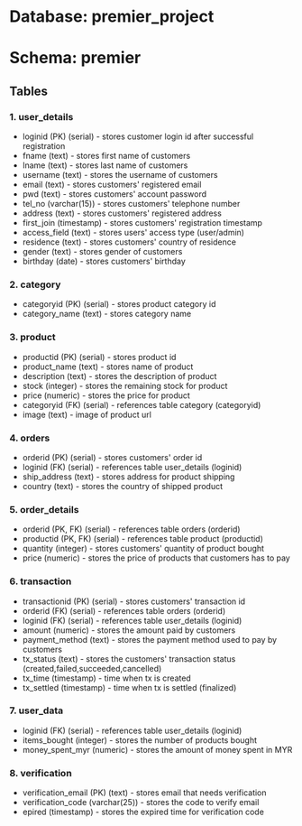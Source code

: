 # Database: premier_project

# Schema: premier

## Tables

### 1. user_details

- loginid (PK) (serial) - stores customer login id after successful registration
- fname (text) - stores first name of customers
- lname (text) - stores last name of customers
- username (text) - stores the username of customers
- email (text) - stores customers' registered email
- pwd (text) - stores customers' account password
- tel_no (varchar(15)) - stores customers' telephone number
- address (text) - stores customers' registered address
- first_join (timestamp) - stores customers' registration timestamp
- access_field (text) - stores users' access type (user/admin)
- residence (text) - stores customers' country of residence
- gender (text) - stores gender of customers
- birthday (date) - stores customers' birthday

### 2. category

- categoryid (PK) (serial) - stores product category id
- category_name (text) - stores category name

### 3. product

- productid (PK) (serial) - stores product id
- product_name (text) - stores name of product
- description (text) - stores the description of product
- stock (integer) - stores the remaining stock for product
- price (numeric) - stores the price for product
- categoryid (FK) (serial) - references table category (categoryid)
- image (text) - image of product url

### 4. orders

- orderid (PK) (serial) - stores customers' order id
- loginid (FK) (serial) - references table user_details (loginid)
- ship_address (text) - stores address for product shipping
- country (text) - stores the country of shipped product

### 5. order_details

- orderid (PK, FK) (serial) - references table orders (orderid)
- productid (PK, FK) (serial) - references table product (productid)
- quantity (integer) - stores customers' quantity of product bought
- price (numeric) - stores the price of products that customers has to pay

### 6. transaction

- transactionid (PK) (serial) - stores customers' transaction id
- orderid (FK) (serial) - references table orders (orderid)
- loginid (FK) (serial) - references table user_details (loginid)
- amount (numeric) - stores the amount paid by customers
- payment_method (text) - stores the payment method used to pay by customers
- tx_status (text) - stores the customers' transaction status (created,failed,succeeded,cancelled)
- tx_time (timestamp) - time when tx is created
- tx_settled (timestamp) - time when tx is settled (finalized)

### 7. user_data

- loginid (FK) (serial) - references table user_details (loginid)
- items_bought (integer) - stores the number of products bought
- money_spent_myr (numeric) - stores the amount of money spent in MYR

### 8. verification

- verification_email (PK) (text) - stores email that needs verification
- verification_code (varchar(25)) - stores the code to verify email
- epired (timestamp) - stores the expired time for verification code